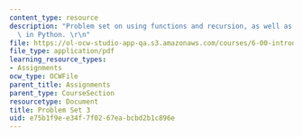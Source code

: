 ```yaml
---
content_type: resource
description: "Problem set on using functions and recursion, as well as string operations\
  \ in Python. \r\n"
file: https://ol-ocw-studio-app-qa.s3.amazonaws.com/courses/6-00-introduction-to-computer-science-and-programming-fall-2008/e75b1f9ee34f7f0267eabcbd2b1c896e_pset3.pdf
file_type: application/pdf
learning_resource_types:
- Assignments
ocw_type: OCWFile
parent_title: Assignments
parent_type: CourseSection
resourcetype: Document
title: Problem Set 3
uid: e75b1f9e-e34f-7f02-67ea-bcbd2b1c896e
---
```

